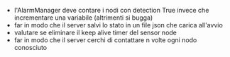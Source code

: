 * l'AlarmManager deve contare i nodi con detection True invece che incrementare una variabile (altrimenti si bugga)
* far in modo che il server salvi lo stato in un file json che carica all'avvio
* valutare se eliminare il keep alive timer del sensor node
* far in modo che il server cerchi di contattare n volte ogni nodo conosciuto

